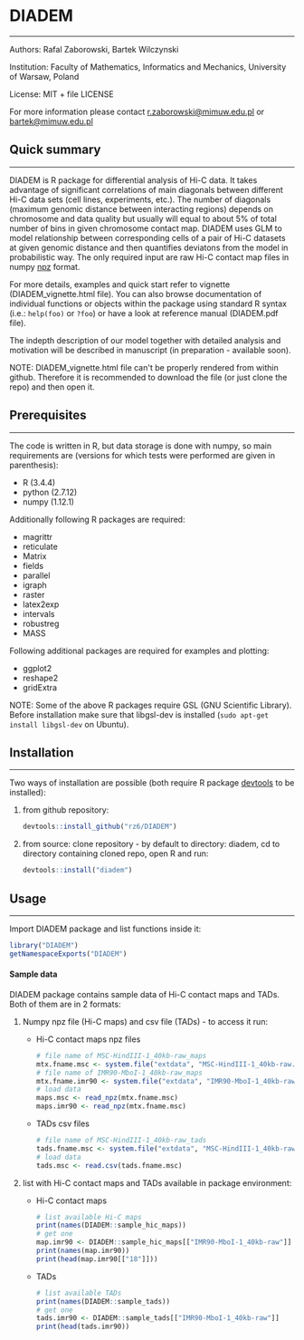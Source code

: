 # DIADEM #
------------------------------

Authors: Rafal Zaborowski, Bartek Wilczynski

Institution: Faculty of Mathematics, Informatics and Mechanics, University of Warsaw, Poland

License: MIT + file LICENSE

For more information please contact r.zaborowski@mimuw.edu.pl or bartek@mimuw.edu.pl

## Quick summary ##
-------------------

DIADEM is R package for differential analysis of Hi-C data. It takes advantage of significant correlations of main diagonals between different Hi-C data sets (cell lines, experiments, etc.). The number of diagonals (maximum genomic distance between interacting regions) depends on chromosome and data quality but usually will equal to about 5% of total number of bins in given chromosome contact map. DIADEM uses GLM to model relationship between corresponding cells of a pair of Hi-C datasets at given genomic distance and then quantifies deviatons from the model in probabilistic way. The only required input are raw Hi-C contact map files in numpy [npz](https://kite.com/python/docs/numpy.lib.npyio.NpzFile) format.

For more details, examples and quick start refer to vignette (DIADEM_vignette.html file). You can also browse documentation of individual functions or objects within the package using standard R syntax (i.e.: `help(foo)` or `?foo`) or have a look at reference manual (DIADEM.pdf file).

The indepth description of our model together with detailed analysis and motivation will be described in manuscript (in preparation - available soon).

NOTE: DIADEM_vignette.html file can't be properly rendered from within github. Therefore it is recommended to download the file (or just clone the repo) and then open it.

## Prerequisites ##
-------------------

The code is written in R, but data storage is done with numpy, so main requirements are (versions for which tests were performed are given in parenthesis):

*  R (3.4.4)
*  python (2.7.12)
*  numpy (1.12.1)

Additionally following R packages are required:

*  magrittr
*  reticulate
*  Matrix
*  fields
*  parallel
*  igraph
*  raster
*  latex2exp
*  intervals
*  robustreg
*  MASS

Following additional packages are required for examples and plotting:

*  ggplot2
*  reshape2
*  gridExtra

NOTE: Some of the above R packages require GSL (GNU Scientific Library). Before installation make sure that libgsl-dev is installed (`sudo apt-get install libgsl-dev` on Ubuntu).

## Installation ##
-------------------

Two ways of installation are possible (both require R package [devtools](https://cran.r-project.org/web/packages/devtools/index.html) to be installed):

1. from github repository:

    ```r
    devtools::install_github("rz6/DIADEM")
    ```

2. from source: clone repository - by default to directory: diadem, cd to directory containing cloned repo, open R and run:
 
    ```r
    devtools::install("diadem")
    ```
    
## Usage ##
-----------

Import DIADEM package and list functions inside it:

```r
library("DIADEM")
getNamespaceExports("DIADEM")
```

#### Sample data ####

DIADEM package contains sample data of Hi-C contact maps and TADs. Both of them are in 2 formats:  

1. Numpy npz file (Hi-C maps) and csv file (TADs) - to access it run:

    * Hi-C contact maps npz files

        ```r
        # file name of MSC-HindIII-1_40kb-raw_maps
        mtx.fname.msc <- system.file("extdata", "MSC-HindIII-1_40kb-raw.npz", package = "DIADEM", mustWork = TRUE)
        # file name of IMR90-MboI-1_40kb-raw_maps
        mtx.fname.imr90 <- system.file("extdata", "IMR90-MboI-1_40kb-raw.npz", package = "DIADEM", mustWork = TRUE)
        # load data
        maps.msc <- read_npz(mtx.fname.msc)
        maps.imr90 <- read_npz(mtx.fname.msc)
        ```

    * TADs csv files

        ```r
        # file name of MSC-HindIII-1_40kb-raw_tads
        tads.fname.msc <- system.file("extdata", "MSC-HindIII-1_40kb-raw.tadIS", package = "DIADEM", mustWork = TRUE)
        # load data
        tads.msc <- read.csv(tads.fname.msc)
        ```

2. list with Hi-C contact maps and TADs available in package environment:

    * Hi-C contact maps

        ```r
        # list available Hi-C maps
        print(names(DIADEM::sample_hic_maps))
        # get one
        map.imr90 <- DIADEM::sample_hic_maps[["IMR90-MboI-1_40kb-raw"]]
        print(names(map.imr90))
        print(head(map.imr90[["18"]]))
        ```

    * TADs

        ```r
        # list available TADs
        print(names(DIADEM::sample_tads))
        # get one
        tads.imr90 <- DIADEM::sample_tads[["IMR90-MboI-1_40kb-raw"]]
        print(head(tads.imr90))
        ```

